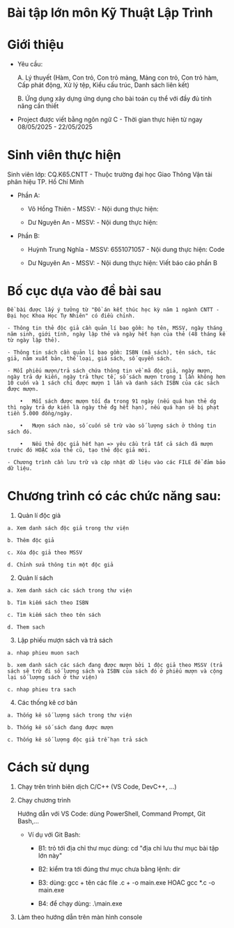 # Bài tập lớn môn Kỹ Thuật Lập Trình

# Giới thiệu

  - Yêu cầu:

    A. Lý thuyết (Hàm, Con trỏ, Con trỏ mảng, Mảng con trỏ, Con trỏ hàm, Cấp phát động, Xử lý tệp, Kiểu cấu trúc, Danh sách liên kết)

    B. Ứng dụng xây dựng ứng dụng cho bài toán cụ thể với đầy đủ tính năng cần thiết
    
  - Project được viết bằng ngôn ngữ C - Thời gian thực hiện từ ngay 08/05/2025 - 22/05/2025
    
# Sinh viên thực hiện

  Sinh viên lớp:  CQ.K65.CNTT - Thuộc trường đại học Giao Thông Vận tải phân hiệu TP. Hồ Chí Minh
  
  - Phần A:

    + Võ Hồng Thiên - MSSV: - Nội dung thực hiện: 

    + Dư Nguyên An - MSSV: - Nội dung thực hiện:
  
  - Phần B:
  
    + Huỳnh Trung Nghĩa - MSSV: 6551071057 - Nội dung thực hiện: Code

    + Dư Nguyên An - MSSV: - Nội dung thực hiện: Viết báo cáo phần B

# Bố cục dựa vào đề bài sau

    Đề bài được lấy ý tưởng từ "Đồ án kết thúc học kỳ năm 1 ngành CNTT - Đại học Khoa Học Tự Nhiên" có điều chỉnh.

    - Thông tin thẻ độc giả cần quản lí bao gồm: họ tên, MSSV, ngày tháng năm sinh, giới tính, ngày lập thẻ và ngày hết hạn của thẻ (48 tháng kể từ ngày lập thẻ).
    
    - Thông tin sách cần quản lí bao gồm: ISBN (mã sách), tên sách, tác giả, năm xuất bản, thể loại, giá sách, số quyển sách.

    - Mỗi phiếu mượn/trả sách chứa thông tin về mã độc giả, ngày mượn, ngày trả dự kiến, ngày trả thực tế, số sách mượn trong 1 lần không hơn 10 cuốn và 1 sách chỉ được mượn 1 lần và danh sách ISBN của các sách được mượn.

        •	Mỗi sách được mượn tối đa trong 91 ngày (nếu quá hạn thẻ dg thì ngày trả dự kiến là ngày thẻ đg hết hạn), nếu quá hạn sẽ bị phạt tiền 5.000 đồng/ngày.

        •	Mượn sách nào, số cuốn sẽ trừ vào số lượng sách ở thông tin sách đó.

        •	Nếu thẻ độc giả hết hạn => yêu cầu trả tất cả sách đã mượn trước đó HOẶC xóa thẻ cũ, tạo thẻ độc giả mới.
    
    - Chương trình cần lưu trữ và cập nhật dữ liệu vào các FILE để đảm bảo dữ liệu.

# Chương trình có các chức năng sau:

  1. Quản lí độc giả

    a. Xem danh sách độc giả trong thư viện

    b. Thêm độc giả

    c. Xóa độc giả theo MSSV

    d. Chỉnh sửa thông tin một độc giả
   
  2. Quản lí sách

    a. Xem danh sách các sách trong thư viện

    b. Tìm kiếm sách theo ISBN

    c. Tìm kiếm sách theo tên sách

    d. Them sach
   
  3. Lập phiếu mượn sách và trả sách

	a. nhap phieu muon sach

	b. xem danh sách các sách đang được mượn bởi 1 độc giả theo MSSV (trả sách sẽ trừ đi số lượng sách và ISBN của sách đó ở phiếu mượn và cộng lại số lượng sách ở thư viện)
    
	c. nhap phieu tra sach

  4. Các thống kê cơ bản

    a. Thống kê số lượng sách trong thư viện

    b. Thống kê số sách đang được mượn

    c. Thống kê số lượng độc giả trễ hạn trả sách

# Cách sử dụng

  1. Chạy trên trình biên dịch C/C++ (VS Code, DevC++, ...)

  2. Chạy chương trình

     Hướng dẫn với VS Code: dùng PowerShell, Command Prompt, Git Bash,...

       - Ví dụ với Git Bash:

         + B1: trỏ tới địa chỉ thư mục dùng: cd "địa chỉ lưu thư mục bài tập lớn này"

         + B2: kiểm tra tới đúng thư mục chưa bằng lệnh: dir

         + B3: dùng:   gcc + tên các file .c + -o main.exe    HOAC   gcc *.c -o main.exe
         
         + B4: để chạy dùng: .\main.exe 
         
  3. Làm theo hướng dẫn trên màn hình console